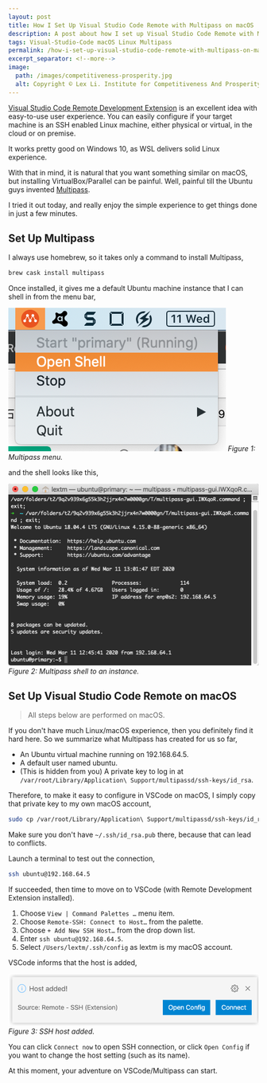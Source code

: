 ```yaml
---
layout: post
title: How I Set Up Visual Studio Code Remote with Multipass on macOS
description: A post about how I set up Visual Studio Code Remote with Multipass on macOS to get a WSL-like experience.
tags: Visual-Studio-Code macOS Linux Multipass
permalink: /how-i-set-up-visual-studio-code-remote-with-multipass-on-macos-674ce00956d1
excerpt_separator: <!--more-->
image:
  path: /images/competitiveness-prosperity.jpg
  alt: Copyright © Lex Li. Institute for Competitiveness And Prosperity.
---
```


[Visual Studio Code Remote Development Extension](https://code.visualstudio.com/blogs/2019/07/25/remote-ssh) is an excellent idea with easy-to-use user experience. You can easily configure if your target machine is an SSH enabled Linux machine, either physical or virtual, in the cloud or on premise.

It works pretty good on Windows 10, as WSL delivers solid Linux experience.

With that in mind, it is natural that you want something similar on macOS, but installing VirtualBox/Parallel can be painful. Well, painful till the Ubuntu guys invented [Multipass](https://multipass.run/).

I tried it out today, and really enjoy the simple experience to get things done in just a few minutes.
<!--more-->

## Set Up Multipass

I always use homebrew, so it takes only a command to install Multipass,

``` bash
brew cask install multipass
```

Once installed, it gives me a default Ubuntu machine instance that I can shell in from the menu bar,

![img-description](/images/multipass-menu.png)
_Figure 1: Multipass menu._

and the shell looks like this,

![img-description](/images/multipass-shell.png)
_Figure 2: Multipass shell to an instance._

## Set Up Visual Studio Code Remote on macOS

> All steps below are performed on macOS.

If you don't have much Linux/macOS experience, then you definitely find it hard here. So we summarize what Multipass has created for us so far,

* An Ubuntu virtual machine running on 192.168.64.5.
* A default user named ubuntu.
* (This is hidden from you) A private key to log in at `/var/root/Library/Application\ Support/multipassd/ssh-keys/id_rsa`.

Therefore, to make it easy to configure in VSCode on macOS, I simply copy that private key to my own macOS account,

``` bash
sudo cp /var/root/Library/Application\ Support/multipassd/ssh-keys/id_rsa ~/.ssh/
```

Make sure you don't have `~/.ssh/id_rsa.pub` there, because that can lead to conflicts.

Launch a terminal to test out the connection,

``` bash
ssh ubuntu@192.168.64.5
```

If succeeded, then time to move on to VSCode (with Remote Development Extension installed).

1. Choose `View | Command Palettes …` menu item.
1. Choose `Remote-SSH: Connect to Host…` from the palette.
1. Choose `+ Add New SSH Host…` from the drop down list.
1. Enter `ssh ubuntu@192.168.64.5`.
1. Select `/Users/lextm/.ssh/config` as lextm is my macOS account.

VSCode informs that the host is added,

![img-description](/images/host-added.png)
_Figure 3: SSH host added._

You can click `Connect now` to open SSH connection, or click `Open Config` if you want to change the host setting (such as its name).

At this moment, your adventure on VSCode/Multipass can start.
